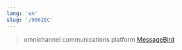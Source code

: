 ```yaml
---
lang: 'en'
slug: '/9662EC'
---
```


> omnichannel communications platform [MessageBird](https://www.messagebird.com/en/)

